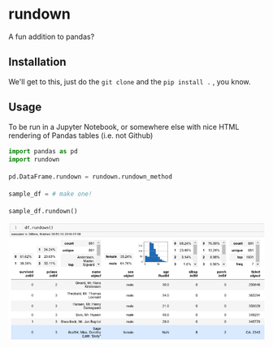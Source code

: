 # rundown
A fun addition to pandas?

## Installation

We'll get to this, just do the `git clone` and the `pip install .` , you know.

## Usage

To be run in a Jupyter Notebook, or somewhere else with nice HTML rendering of Pandas tables (i.e. not Github)

```python
import pandas as pd
import rundown

pd.DataFrame.rundown = rundown.rundown_method

sample_df = # make one!

sample_df.rundown()
```

![rundown](rundown_screenshot.png)